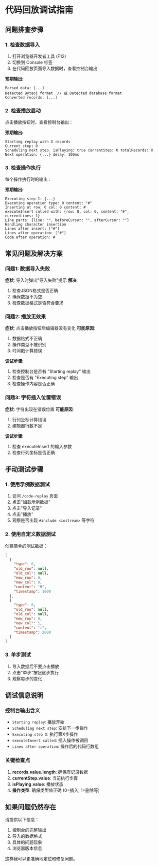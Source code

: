 # 代码回放调试指南

## 问题排查步骤

### 1. 检查数据导入
1. 打开浏览器开发者工具 (F12)
2. 切换到 Console 标签
3. 在代码回放页面导入数据时，查看控制台输出

**预期输出:**
```
Parsed data: [...]
Detected Byteoj format  // 或 Detected database format
Converted records: [...]
```

### 2. 检查播放启动
点击播放按钮时，查看控制台输出：

**预期输出:**
```
Starting replay with X records
Current step: 0
Scheduling next step. isPlaying: true currentStep: 0 totalRecords: X
Next operation: {...} delay: 100ms
```

### 3. 检查操作执行
每个操作执行时的输出：

**预期输出:**
```
Executing step 1: {...}
Executing operation type: 0 content: "#"
Inserting at row: 0 col: 0 content: #
executeInsert called with: {row: 0, col: 0, content: "#", currentLines: 1}
Line parts: {line: "", beforeCursor: "", afterCursor: ""}
Handling character insertion
Lines after insert: ["#"]
Lines after operation: ["#"]
Code after operation: #
```

## 常见问题及解决方案

### 问题1: 数据导入失败
**症状**: 导入时弹出"导入失败"提示
**解决**: 
1. 检查JSON格式是否正确
2. 确保数据不为空
3. 检查数据格式是否符合要求

### 问题2: 播放无效果
**症状**: 点击播放按钮后编辑器没有变化
**可能原因**:
1. 数据格式不正确
2. 操作类型不被识别
3. 时间戳计算错误

**调试步骤**:
1. 检查控制台是否有 "Starting replay" 输出
2. 检查是否有 "Executing step" 输出
3. 检查操作内容是否正确

### 问题3: 字符插入位置错误
**症状**: 字符出现在错误位置
**可能原因**:
1. 行列坐标计算错误
2. 编辑器行数不足

**调试步骤**:
1. 检查 executeInsert 的输入参数
2. 检查行列坐标是否正确

## 手动测试步骤

### 1. 使用示例数据测试
1. 访问 `/code-replay` 页面
2. 点击"加载示例数据"
3. 点击"导入记录"
4. 点击"播放"
5. 观察是否出现 `#include <iostream>` 等字符

### 2. 使用自定义数据测试
创建简单的测试数据：
```json
[
  {
    "type": 0,
    "old_row": null,
    "old_col": null,
    "new_row": 0,
    "new_col": 0,
    "content": "H",
    "timestamp": 1000
  },
  {
    "type": 0,
    "old_row": null,
    "old_col": null,
    "new_row": 0,
    "new_col": 1,
    "content": "i",
    "timestamp": 2000
  }
]
```

### 3. 单步测试
1. 导入数据后不要点击播放
2. 点击"单步"按钮逐步执行
3. 观察每步的变化

## 调试信息说明

### 控制台输出含义
- `Starting replay`: 播放开始
- `Scheduling next step`: 安排下一步操作
- `Executing step X`: 执行第X步操作
- `executeInsert called`: 插入操作被调用
- `Lines after operation`: 操作后的代码行数组

### 关键检查点
1. **records.value.length**: 确保有记录数据
2. **currentStep.value**: 当前执行步骤
3. **isPlaying.value**: 播放状态
4. **操作类型**: 确保类型值正确 (0=插入, 1=删除等)

## 如果问题仍然存在

请提供以下信息：
1. 控制台的完整输出
2. 导入的数据格式
3. 具体的问题现象
4. 浏览器版本信息

这样我可以更准确地定位和修复问题。